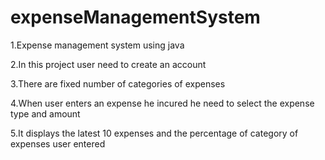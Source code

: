 # expenseManagementSystem
 
1.Expense management system using java 

2.In this project user need to create an account 

3.There are fixed number of categories of expenses 

4.When user enters an expense he incured he need to select the expense type and amount 

5.It displays the latest 10 expenses and the percentage of category of expenses user entered
